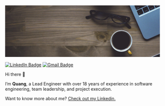 ![Q's GitHub Banner](./assets/GitHubHeader.jpg)

[![LinkedIn Badge](https://img.shields.io/badge/LinkedIn-Profile-informational?style=flat&logo=linkedin&logoColor=white&color=0D76A8)](https://www.linkedin.com/in/quang-pt/)
[![Gmail Badge](https://img.shields.io/badge/Gmail-Email-red?style=flat&logo=skype&logoColor=white&color=red)](mailto:ptquang86@gmail.com)

Hi there 👋

I’m **Quang**, a Lead Engineer with over 18 years of experience in software engineering, team leadership, and project execution.

Want to know more about me? [Check out my Linkedin.](https://www.linkedin.com/in/quang-pt/)

<!--
## 💼 Skills

#### Frontend

![React](https://img.shields.io/badge/-React-red?style=flat-square&logo=react)
![Redux](https://img.shields.io/badge/-Redux-red?style=flat-square&logo=redux)
![Redux-Saga](https://img.shields.io/badge/-Saga-red?style=flat-square&logo=redux-saga)
![TypeScript](https://img.shields.io/badge/-TypeScript-563D7C?style=flat-square&logo=typescript)
![JavaScript](https://img.shields.io/badge/-JavaScript-grey?style=flat-square&logo=javascript)
![HTML5](https://img.shields.io/badge/-HTML5-E34F26?style=flat-square&logo=html5&logoColor=white)
![CSS3](https://img.shields.io/badge/-CSS3-1572B6?style=flat-square&logo=css3)
![Sass](https://img.shields.io/badge/-Sass-1572B6?style=flat-square&logo=sass)

#### Test

![Jest](https://img.shields.io/badge/-Jest-black?style=flat-square&logo=jest)
![TestCafe](https://img.shields.io/badge/-TestCafe-black?style=flat-square&logo=testcafe)

#### VCS

![Git](https://img.shields.io/badge/-Git-black?style=flat-square&logo=git)
![GitHub](https://img.shields.io/badge/-GitHub-grey?style=flat-square&logo=github)

#### Package Managers

![npm](https://img.shields.io/badge/-NPM-red?style=flat-square&logo=npm)

#### Env

![Mac OS](https://img.shields.io/badge/-MacOS-252626?style=flat-square&logo=macos)
![Visual Studio Code](https://img.shields.io/badge/-VisualStudioCode-grey?style=flat-square&logo=visual-studio-code)
![Jira](https://img.shields.io/badge/-Jira-grey?style=flat-square&logo=jira)

## &#x1f4c8; GitHub Stats

<br>

<a href="https://github.com/ezcafe">
  <img align="center" style="margin:0.5rem" src="https://github-readme-stats.vercel.app/api/top-langs/?username=ezcafe&hide=html,css&theme=vue" />
</a>

<a href="https://github.com/ezcafe">
  <img align="center" style="margin:0.5rem" src="https://github-readme-stats.vercel.app/api?username=ezcafe&show_icons=true&line_height=27&count_private=true&theme=vue" alt="Martin's GitHub Stats" />
</a>
-->
<br>
<br>
